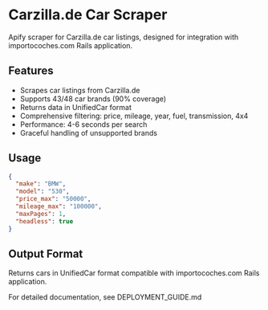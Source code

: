 # Carzilla.de Car Scraper

Apify scraper for Carzilla.de car listings, designed for integration with importocoches.com Rails application.

## Features

- Scrapes car listings from Carzilla.de
- Supports 43/48 car brands (90% coverage)
- Returns data in UnifiedCar format
- Comprehensive filtering: price, mileage, year, fuel, transmission, 4x4
- Performance: 4-6 seconds per search
- Graceful handling of unsupported brands

## Usage

```json
{
  "make": "BMW",
  "model": "530",
  "price_max": "50000",
  "mileage_max": "100000",
  "maxPages": 1,
  "headless": true
}
```

## Output Format

Returns cars in UnifiedCar format compatible with importocoches.com Rails application.

For detailed documentation, see DEPLOYMENT_GUIDE.md